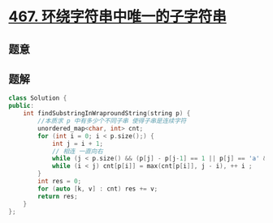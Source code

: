 #  [467. 环绕字符串中唯一的子字符串](https://leetcode-cn.com/problems/unique-substrings-in-wraparound-string/)

## 题意



## 题解



```c++
class Solution {
public:
    int findSubstringInWraproundString(string p) {
        //本质求 p 中有多少个不同子串 使得子串是连续字符
        unordered_map<char, int> cnt;
        for (int i = 0; i < p.size();) {
            int j = i + 1;
            // 相连 一直向右
            while (j < p.size() && (p[j] - p[j-1] == 1 || p[j] == 'a' && p[j-1] == 'z')) ++ j ;
            while (i < j) cnt[p[i]] = max(cnt[p[i]], j - i), ++ i ;
        }
        int res = 0;
        for (auto [k, v] : cnt) res += v;
        return res;
    }
};
```



```python3

```

